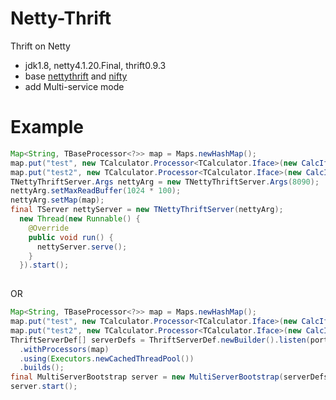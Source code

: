 Netty-Thrift
=====
Thrift on Netty
* jdk1.8, netty4.1.20.Final, thrift0.9.3
* base [nettythrift](https://github.com/houkx/nettythrift) and [nifty](https://github.com/facebook/nifty)
* add Multi-service mode

Example
=====
```Java
Map<String, TBaseProcessor<?>> map = Maps.newHashMap();
map.put("test", new TCalculator.Processor<TCalculator.Iface>(new CalcIfaceImpl()));	
map.put("test2", new TCalculator.Processor<TCalculator.Iface>(new CalcIfaceImpl()));
TNettyThriftServer.Args nettyArg = new TNettyThriftServer.Args(8090);
nettyArg.setMaxReadBuffer(1024 * 100);
nettyArg.setMap(map);
final TServer nettyServer = new TNettyThriftServer(nettyArg);
  new Thread(new Runnable() {
    @Override
    public void run() {
      nettyServer.serve();
    }
  }).start();
    
```
OR
```Java
Map<String, TBaseProcessor<?>> map = Maps.newHashMap();
map.put("test", new TCalculator.Processor<TCalculator.Iface>(new CalcIfaceImpl()));	
map.put("test2", new TCalculator.Processor<TCalculator.Iface>(new CalcIfaceImpl()));
ThriftServerDef[] serverDefs = ThriftServerDef.newBuilder().listen(port)
  .withProcessors(map)
  .using(Executors.newCachedThreadPool())
  .builds();
final MultiServerBootstrap server = new MultiServerBootstrap(serverDefs, 8089, TimeUnit.SECONDS.toMillis(15));
server.start();	
```
